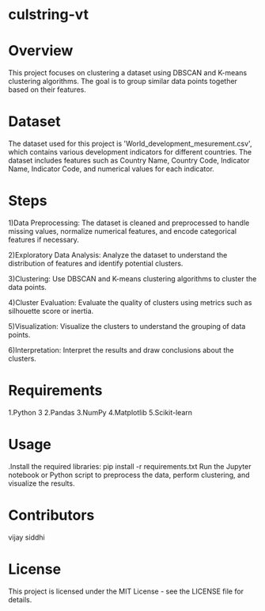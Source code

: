 # culstring-vt

# Overview
This project focuses on clustering a dataset using DBSCAN and K-means clustering algorithms. The goal is to group similar data points together based on their features.

# Dataset
The dataset used for this project is 'World_development_mesurement.csv', which contains various development indicators for different countries. The dataset includes features such as Country Name, Country Code, Indicator Name, Indicator Code, and numerical values for each indicator.

# Steps
1)Data Preprocessing: The dataset is cleaned and preprocessed to handle missing values, normalize numerical features, and encode categorical features if necessary.

2)Exploratory Data Analysis: Analyze the dataset to understand the distribution of features and identify potential clusters.

3)Clustering: Use DBSCAN and K-means clustering algorithms to cluster the data points.

4)Cluster Evaluation: Evaluate the quality of clusters using metrics such as silhouette score or inertia.

5)Visualization: Visualize the clusters to understand the grouping of data points.

6)Interpretation: Interpret the results and draw conclusions about the clusters.


# Requirements
1.Python 3
2.Pandas
3.NumPy
4.Matplotlib
5.Scikit-learn

# Usage
.Install the required libraries:
pip install -r requirements.txt
Run the Jupyter notebook or Python script to preprocess the data, perform clustering, and visualize the results.

# Contributors
vijay siddhi

# License
This project is licensed under the MIT License - see the LICENSE file for details.






